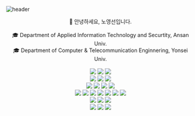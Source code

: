<!--
**Nyoungsun/Nyoungsun** is a ✨ _special_ ✨ repository because its `README.md` (this file) appears on your GitHub profile.

Here are some ideas to get you started:

- 🔭 I’m currently working on ...
- 🌱 I’m currently learning ...
- 👯 I’m looking to collaborate on ...
- 🤔 I’m looking for help with ...
- 💬 Ask me about ...
- 📫 How to reach me: ...
- 😄 Pronouns: ...
- ⚡ Fun fact: ...
-->
![header](https://capsule-render.vercel.app/api?type=waving&color=0:5cdaff,100:5ca7ff&height=300&section=header&text=Welcome&fontSize=90&fontColor=ffffff)

<div align=center>
  👋 안녕하세요, 노영선입니다.
  <br>
  <br>
  🎓 Department of Applied Information Technology and Securtity, Ansan Univ.
  <br>
  🎓 Department of Computer & Telecommunication Enginnering, Yonsei Univ.
  <br>
  <br>
  <img src="https://img.shields.io/badge/Python-3776AB?style=for-the-badge&logo=Python&logoColor=white">
  <img src="https://img.shields.io/badge/C-A8B9CC?style=for-the-badge&logo=C&logoColor=white">
  <img src="https://img.shields.io/badge/Java-007396?style=for-the-badge&logo=java&logoColor=white"> 
  <br>
  <img src="https://img.shields.io/badge/HTML-E34F26?style=for-the-badge&logo=HTML5&logoColor=white">
  <img src="https://img.shields.io/badge/CSS-1572B6?style=for-the-badge&logo=CSS3&logoColor=white">
  <img src="https://img.shields.io/badge/JavaScript-F7DF1E?style=for-the-badge&logo=JavaScript&logoColor=black">
  <br>
  <img src="https://img.shields.io/badge/MySQL-4479A1?style=for-the-badge&logo=MySQL&logoColor=white">
  <img src="https://img.shields.io/badge/Linux-FCC624?style=for-the-badge&logo=Linux&logoColor=white">
  <img src="https://img.shields.io/badge/Ubuntu-E95420?style=for-the-badge&logo=Ubuntu&logoColor=white">
  <img src="https://img.shields.io/badge/CentOS-262577?style=for-the-badge&logo=CentOS&logoColor=white">
  <br>
  <img src="https://img.shields.io/badge/Android Studio-3DDC84?style=for-the-badge&logo=CentOS&logoColor=white">
  <img src="https://img.shields.io/badge/Visual Studio-5C2D91?style=for-the-badge&logo=Visual Studio&logoColor=white">
  <img src="https://img.shields.io/badge/Visual Studio Code-007ACC?style=for-the-badge&logo=Visual Studio&logoColor=white">
  <img src="https://img.shields.io/badge/Eclipse IDE-2C2255?style=for-the-badge&logo=Eclipse IDE&logoColor=white">
  <img src="https://img.shields.io/badge/PyCharm-000000?style=for-the-badge&logo=PyCharm&logoColor=white">
  <img src="https://img.shields.io/badge/Jupyter-F37626?style=for-the-badge&logo=Jupyter&logoColor=white">
  <img src="https://img.shields.io/badge/Anaconda-44A833?style=for-the-badge&logo=Anaconda&logoColor=white">
  <br>
  <img src="https://img.shields.io/badge/FFmpeg-007808?style=for-the-badge&logo=FFmpegab&logoColor=white">
  <img src="https://img.shields.io/badge/Arduino-00979D?style=for-the-badge&logo=Arduino&logoColor=white">
  <img src="https://img.shields.io/badge/DE1-Soc-000080?style=for-the-badge&logo=DE1-SoC&logoColor=white">
  <br>
  <img src="https://img.shields.io/badge/Git-F05032?style=for-the-badge&logo=Git&logoColor=white">
  <img src="https://img.shields.io/badge/GitHub-181717?style=for-the-badge&logo=GitHub&logoColor=white">
  <img src="https://img.shields.io/badge/GitLab-FC6D26?style=for-the-badge&logo=GitLab&logoColor=white">
  
  
